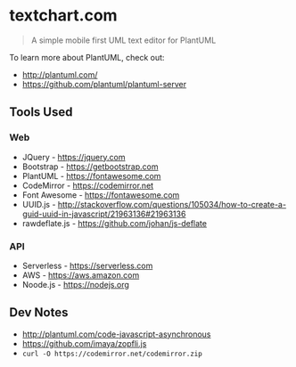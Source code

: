 # textchart.com

> A simple mobile first UML text editor for PlantUML

To learn more about PlantUML, check out:

- http://plantuml.com/
- https://github.com/plantuml/plantuml-server


## Tools Used

### Web

- JQuery - https://jquery.com
- Bootstrap - https://getbootstrap.com
- PlantUML - https://fontawesome.com
- CodeMirror - https://codemirror.net
- Font Awesome - https://fontawesome.com
- UUID.js - http://stackoverflow.com/questions/105034/how-to-create-a-guid-uuid-in-javascript/21963136#21963136
- rawdeflate.js - https://github.com/johan/js-deflate

### API

- Serverless - https://serverless.com
- AWS - https://aws.amazon.com
- Noode.js - https://nodejs.org

## Dev Notes

- http://plantuml.com/code-javascript-asynchronous
- https://github.com/imaya/zopfli.js
- `curl -O https://codemirror.net/codemirror.zip`
